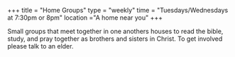 +++
title = "Home Groups"
type = "weekly"
time = "Tuesdays/Wednesdays at 7:30pm or 8pm"
location ="A home near you"
+++

Small groups that meet together in one anothers houses to read the bible, study, and pray together as brothers and sisters in Christ. 
To get involved please talk to an elder.
